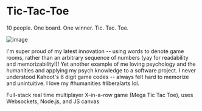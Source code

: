 ﻿# Tic-Tac-Toe

10 people. One board. One winner. Tic. Tac. Toe. 

![image](https://github.com/kenneth-ge/Tic-Tac-Toe/assets/57784063/e2051f46-0c16-4b60-9880-7d8caaa9d5ea)

I'm super proud of my latest innovation -- using words to denote game rooms, rather than an arbitrary sequence of numbers (yay for readability and memorizability!)! Yet another example of me loving psychology and the humanities and applying my psych knowledge to a software project. I never understood Kahoot's 6 digit game codes -- always felt hard to memorize and unintuitive. I love my #humanities #liberalarts lol. 

Full-stack real time multiplayer X-in-a-row game (Mega Tic Tac Toe), uses Websockets, Node.js, and JS canvas
